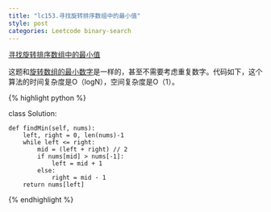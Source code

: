 ```yaml
---
title: "lc153.寻找旋转排序数组中的最小值"
style: post
categories: Leetcode binary-search
---
```


[寻找旋转排序数组中的最小值](https://leetcode-cn.com/problems/find-minimum-in-rotated-sorted-array/)

这题和[旋转数组的最小数字](https://1e0ndavid.github.io/jz011/)是一样的，甚至不需要考虑重复数字。代码如下，这个算法的时间复杂度是O（logN），空间复杂度是O（1）。

{% highlight python %}

class Solution:

    def findMin(self, nums):
        left, right = 0, len(nums)-1
        while left <= right:
            mid = (left + right) // 2
            if nums[mid] > nums[-1]:
                left = mid + 1
            else:
                right = mid - 1
        return nums[left]

{% endhighlight %}

